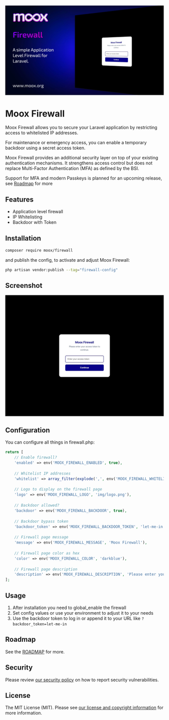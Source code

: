 <div class="filament-hidden">

![Moox Firewall](banner.jpg)

</div>

# Moox Firewall

<!-- description -->

Moox Firewall allows you to secure your Laravel application by restricting access to whitelisted IP addresses.

For maintenance or emergency access, you can enable a temporary backdoor using a secret access token.

Moox Firewall provides an additional security layer on top of your existing authentication mechanisms.
It strengthens access control but does not replace Multi-Factor Authentication (MFA) as defined by the BSI.

Support for MFA and modern Passkeys is planned for an upcoming release, see [Roadmap](ROADMAP.md) for more

<!-- /description -->

## Features

<!--features-->

-   Application level firewall
-   IP Whitelisting
-   Backdoor with Token

<!--/features-->

## Installation

```bash
composer require moox/firewall
```

and publish the config, to activate and adjust Moox Firewall:

```bash
php artisan vendor:publish --tag="firewall-config"
```

## Screenshot

![Firewall Backdoor](./screenshot/main.jpg)

## Configuration

You can configure all things in firewall.php:

```php
return [
    // Enable firewall?
    'enabled' => env('MOOX_FIREWALL_ENABLED', true),

    // Whitelist IP addresses
    'whitelist' => array_filter(explode(',', env('MOOX_FIREWALL_WHITELIST', ''))),

    // Logo to display on the firewall page
    'logo' => env('MOOX_FIREWALL_LOGO', 'img/logo.png'),

    // Backdoor allowed?
    'backdoor' => env('MOOX_FIREWALL_BACKDOOR', true),

    // Backdoor bypass token
    'backdoor_token' => env('MOOX_FIREWALL_BACKDOOR_TOKEN', 'let-me-in'),

    // Firewall page message
    'message' => env('MOOX_FIREWALL_MESSAGE', 'Moox Firewall'),

    // Firewall page color as hex
    'color' => env('MOOX_FIREWALL_COLOR', 'darkblue'),

    // Firewall page description
    'description' => env('MOOX_FIREWALL_DESCRIPTION', 'Please enter your access token to continue.'),
];
```

## Usage

1. After installation you need to global_enable the firewall
2. Set config values or use your environment to adjust it to your needs
3. Use the backdoor token to log in or append it to your URL like `?backdoor_token=let-me-in`

## Roadmap

See the [ROADMAP](ROADMAP.md) for more.

## Security

Please review [our security policy](https://github.com/mooxphp/moox/security/policy) on how to report security vulnerabilities.

## License

The MIT License (MIT). Please see [our license and copyright information](https://github.com/mooxphp/moox/blob/main/LICENSE.md) for more information.
